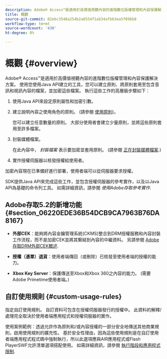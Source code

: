 ```yaml
---
description: Adobe® Access™是適用於高價值視聽內容的進階數位版權管理和內容保護解決方案。 使用您使用Java API建立的工具，您可以建立原則、將原則套用至包含音訊和視訊內容的檔案，並加密這些檔案。 執行這些工作的高層級步驟如下
title: 概觀
source-git-commit: 02ebc3548a254b2a6554f1ab34afbb3ea5f09bb8
workflow-type: tm+mt
source-wordcount: '430'
ht-degree: 0%

---
```


# 概觀 {#overview}

Adobe® Access™是適用於高價值視聽內容的進階數位版權管理和內容保護解決方案。 使用您使用Java API建立的工具，您可以建立原則、將原則套用至包含音訊和視訊內容的檔案，並加密這些檔案。 執行這些工作的高層級步驟如下：

1. 使用Java API來設定原則屬性和加密引數。
1. 建立說明內容之使用角色的原則。 (請參閱 [使用原則](../../aaxs-protecting-content/content-working-with-policies/content-working-with-policies-overview.md))。

   您可以建立任意數量的原則。 大部分使用者會建立少量原則，並將這些原則套用至許多檔案。

1. 封裝媒體檔案。

   在此內容中， *封裝檔案* 表示要加密並套用原則。 (請參閱 [正在封裝媒體檔案](../../aaxs-protecting-content/content-packaging-media-files/content-packaging-media-files-overview.md).)

1. 實作授權伺服器以核發授權給使用者。

加密內容現在已準備好進行部署，使用者端可以從伺服器要求授權。

SDK提供Java API來完成這些工作，並包含授權伺服器的參考實作，以及以Java API為基礎的命令列工具。 如需詳細資訊，請參閱 *使用Adobe存取參考實作*.

## Adobe存取5.2的新增功能 {#section_06220EDE36B54DCB9CA7963B76DA8167}

* **外部CEK**：能夠將內容金鑰管理系統(CKMS)整合到DRM授權服務和內容封裝工作流程，而不是加密CEK並將其繫結到內容的中繼資料。 另請參閱 [Adobe存取DRM外部CEK概述](../../aaxs-drm-xkey-mgmt/aaxs-drm-using-external-cek-overview.md).

* **授權（憑單）退貨**：使用者端傳回（或刪除）已核發至使用者端的授權的能力。
* **Xbox Key Server**：保護傳送至Xbox和Xbox 360之內容的能力。 (需要Adobe Primetime使用者端。)

## 自訂使用規則 {#custom-usage-rules}

指定自訂使用規則。 自訂資料可包含在授權伺服器發行的授權中。 此資料的解釋/處理完全取決於使用者端應用程式和授權伺服器的實作。

使用案例範例：透過允許作為原則和/或內容授權的一部分安全地傳送其他商業規則，啟用使用規則的擴充性。 基於安全性理由，因為這些使用規則是在自訂使用者端應用程式程式碼中強制執行，所以此選項應與AIR應用程式或Flash PlayerSWF允許清單選項搭配使用。 如需詳細資訊，請參閱 [執行階段和應用程式限制](../../aaxs-protecting-content/content-introduction/content-usage-rules/content-runtime-application-restrictions/content-allowlist-air.md).
